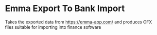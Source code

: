 # Emma Export To Bank Import
Takes the exported data from https://emma-app.com/ and produces OFX files suitable for importing into finance software
